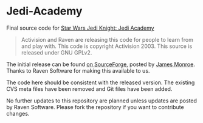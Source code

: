 Jedi-Academy
============

Final source code for [Star Wars Jedi Knight: Jedi Academy](https://en.wikipedia.org/wiki/Star_Wars_Jedi_Knight:_Jedi_Academy)

> Activision and Raven are releasing this code for people to learn from and play with. 
> This code is copyright Activision 2003. This source is released under GNU GPLv2.

The initial release can be found [on SourceForge](http://sourceforge.net/projects/jediacademy/files/), posted by [James Monroe](http://www.ravensoft.com/culture/our-people/9/james+monroe/staff-info/). Thanks to Raven Software for making this available to us.

The code here should be consistent with the released version. The existing CVS meta files have been removed and Git files have been added.

No further updates to this repository are planned unless updates are posted by Raven Software. Please fork the repository if you want to contribute changes.
